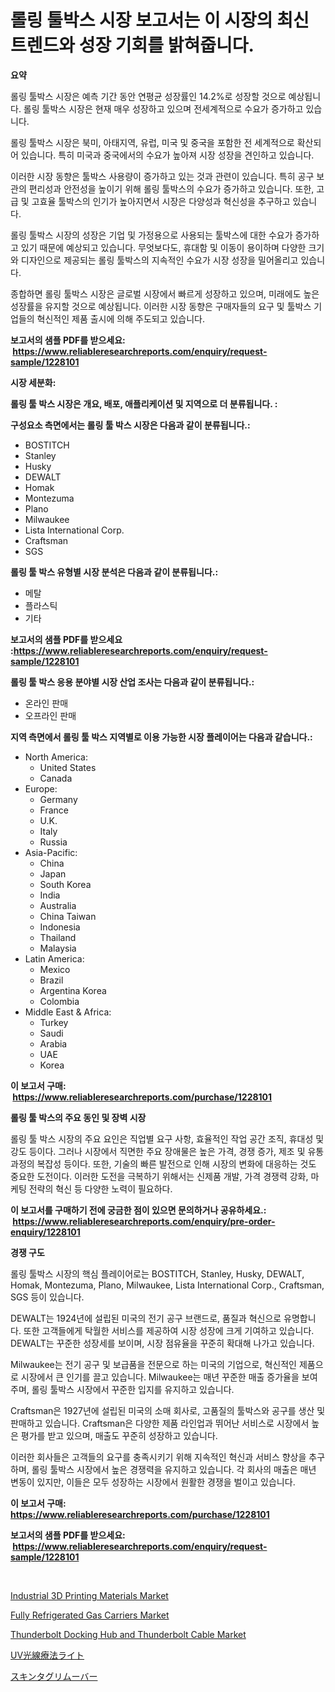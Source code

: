 <p><h1>롤링 툴박스 시장 보고서는 이 시장의 최신 트렌드와 성장 기회를 밝혀줍니다.</h1></p><p><strong>요약</strong></p>
<p><p>롤링 툴박스 시장은 예측 기간 동안 연평균 성장률인 14.2%로 성장할 것으로 예상됩니다. 롤링 툴박스 시장은 현재 매우 성장하고 있으며 전세계적으로 수요가 증가하고 있습니다.</p><p>롤링 툴박스 시장은 북미, 아태지역, 유럽, 미국 및 중국을 포함한 전 세계적으로 확산되어 있습니다. 특히 미국과 중국에서의 수요가 높아져 시장 성장을 견인하고 있습니다.</p><p>이러한 시장 동향은 툴박스 사용량이 증가하고 있는 것과 관련이 있습니다. 특히 공구 보관의 편리성과 안전성을 높이기 위해 롤링 툴박스의 수요가 증가하고 있습니다. 또한, 고급 및 고효율 툴박스의 인기가 높아지면서 시장은 다양성과 혁신성을 추구하고 있습니다.</p><p>롤링 툴박스 시장의 성장은 기업 및 가정용으로 사용되는 툴박스에 대한 수요가 증가하고 있기 때문에 예상되고 있습니다. 무엇보다도, 휴대함 및 이동이 용이하며 다양한 크기와 디자인으로 제공되는 롤링 툴박스의 지속적인 수요가 시장 성장을 밀어올리고 있습니다.</p><p>종합하면 롤링 툴박스 시장은 글로벌 시장에서 빠르게 성장하고 있으며, 미래에도 높은 성장률을 유지할 것으로 예상됩니다. 이러한 시장 동향은 구매자들의 요구 및 툴박스 기업들의 혁신적인 제품 출시에 의해 주도되고 있습니다.</p></p>
<p><strong>보고서의 샘플 PDF를 받으세요: &nbsp;<a href="https://www.reliableresearchreports.com/enquiry/request-sample/1228101">https://www.reliableresearchreports.com/enquiry/request-sample/1228101</a></strong></p>
<p><strong>시장 세분화:</strong></p>
<p><strong> 롤링 툴 박스 시장은 개요, 배포, 애플리케이션 및 지역으로 더 분류됩니다. :</strong></p>
<p><strong>구성요소 측면에서는 롤링 툴 박스 시장은 다음과 같이 분류됩니다.:</strong></p>
<p><ul><li>BOSTITCH</li><li>Stanley</li><li>Husky</li><li>DEWALT</li><li>Homak</li><li>Montezuma</li><li>Plano</li><li>Milwaukee</li><li>Lista International Corp.</li><li>Craftsman</li><li>SGS</li></ul></p>
<p><strong> 롤링 툴 박스 유형별 시장 분석은 다음과 같이 분류됩니다.:</strong></p>
<p><ul><li>메탈</li><li>플라스틱</li><li>기타</li></ul></p>
<p><strong>보고서의 샘플 PDF를 받으세요 :<a href="https://www.reliableresearchreports.com/enquiry/request-sample/1228101">https://www.reliableresearchreports.com/enquiry/request-sample/1228101</a></strong></p>
<p><strong> 롤링 툴 박스 응용 분야별 시장 산업 조사는 다음과 같이 분류됩니다.:</strong></p>
<p><ul><li>온라인 판매</li><li>오프라인 판매</li></ul></p>
<p><strong>지역 측면에서 롤링 툴 박스 지역별로 이용 가능한 시장 플레이어는 다음과 같습니다.:</strong></p>
<p><ul>
    <li>
        North America:
        <ul>
            <li>United States</li>
            <li>Canada</li>
        </ul>
    </li>
    <li>
        Europe:
        <ul>
            <li>Germany</li>
            <li>France</li>
            <li>U.K.</li>
            <li>Italy</li>
            <li>Russia</li>
        </ul>
    </li>
    <li>
        Asia-Pacific:
        <ul>
            <li>China</li>
            <li>Japan</li>
            <li>South Korea</li>
            <li>India</li>
            <li>Australia</li>
            <li>China Taiwan</li>
            <li>Indonesia</li>
            <li>Thailand</li>
            <li>Malaysia</li>
        </ul>
    </li>
    <li>
        Latin America:
        <ul>
            <li>Mexico</li>
            <li>Brazil</li>
            <li>Argentina Korea</li>
            <li>Colombia</li>
        </ul>
    </li>
    <li>
        Middle East & Africa:
        <ul>
            <li>Turkey</li>
            <li>Saudi</li>
            <li>Arabia</li>
            <li>UAE</li>
            <li>Korea</li>
        </ul>
    </li>
    </ul></p>
<p><strong>이 보고서 구매: &nbsp;<a href="https://www.reliableresearchreports.com/purchase/1228101">https://www.reliableresearchreports.com/purchase/1228101</a></strong></p>
<p><strong>롤링 툴 박스의 주요 동인 및 장벽 시장</strong></p>
<p><p>롤링 툴 박스 시장의 주요 요인은 직업별 요구 사항, 효율적인 작업 공간 조직, 휴대성 및 강도 등이다. 그러나 시장에서 직면한 주요 장애물은 높은 가격, 경쟁 증가, 제조 및 유통 과정의 복잡성 등이다. 또한, 기술의 빠른 발전으로 인해 시장의 변화에 대응하는 것도 중요한 도전이다. 이러한 도전을 극복하기 위해서는 신제품 개발, 가격 경쟁력 강화, 마케팅 전략의 혁신 등 다양한 노력이 필요하다.</p></p>
<p><strong>이 보고서를 구매하기 전에 궁금한 점이 있으면 문의하거나 공유하세요.: &nbsp;<a href="https://www.reliableresearchreports.com/enquiry/pre-order-enquiry/1228101">https://www.reliableresearchreports.com/enquiry/pre-order-enquiry/1228101</a></strong></p>
<p><strong>경쟁 구도</strong></p>
<p><p>롤링 툴박스 시장의 핵심 플레이어로는 BOSTITCH, Stanley, Husky, DEWALT, Homak, Montezuma, Plano, Milwaukee, Lista International Corp., Craftsman, SGS 등이 있습니다. </p><p>DEWALT는 1924년에 설립된 미국의 전기 공구 브랜드로, 품질과 혁신으로 유명합니다. 또한 고객들에게 탁월한 서비스를 제공하여 시장 성장에 크게 기여하고 있습니다. DEWALT는 꾸준한 성장세를 보이며, 시장 점유율을 꾸준히 확대해 나가고 있습니다.</p><p>Milwaukee는 전기 공구 및 보급품을 전문으로 하는 미국의 기업으로, 혁신적인 제품으로 시장에서 큰 인기를 끌고 있습니다. Milwaukee는 매년 꾸준한 매출 증가율을 보여주며, 롤링 툴박스 시장에서 꾸준한 입지를 유지하고 있습니다.</p><p>Craftsman은 1927년에 설립된 미국의 소매 회사로, 고품질의 툴박스와 공구를 생산 및 판매하고 있습니다. Craftsman은 다양한 제품 라인업과 뛰어난 서비스로 시장에서 높은 평가를 받고 있으며, 매출도 꾸준히 성장하고 있습니다.</p><p>이러한 회사들은 고객들의 요구를 충족시키기 위해 지속적인 혁신과 서비스 향상을 추구하며, 롤링 툴박스 시장에서 높은 경쟁력을 유지하고 있습니다. 각 회사의 매출은 매년 변동이 있지만, 이들은 모두 성장하는 시장에서 원활한 경쟁을 벌이고 있습니다.</p></p>
<p><strong>이 보고서 구매: &nbsp; <a href="https://www.reliableresearchreports.com/purchase/1228101">https://www.reliableresearchreports.com/purchase/1228101</a></strong></p>
<p><strong>보고서의 샘플 PDF를 받으세요: &nbsp;<a href="https://www.reliableresearchreports.com/enquiry/request-sample/1228101">https://www.reliableresearchreports.com/enquiry/request-sample/1228101</a></strong><strong></strong></p>
<p>&nbsp;</p>
<p><p><a href="https://faithful-glue-af3.notion.site/Industrial-3D-Printing-Materials-Market-Share-Market-New-Trends-Analysis-Report-By-Type-By-Applic-e1c113f45e1b44c295f78ded8b91f569">Industrial 3D Printing Materials Market</a></p><p><a href="https://issuu.com/reportprime-2/docs/fully-refrigerated-gas-carriers-market-size-2030.p">Fully Refrigerated Gas Carriers Market</a></p><p><a href="https://github.com/juniordelafrance/Market-Research-Report-List-2/blob/main/thunderbolt-docking-hub-and-thunderbolt-cable-market.md">Thunderbolt Docking Hub and Thunderbolt Cable Market</a></p><p><a href="https://github.com/SantosDicki04/Market-Research-Report-List-1/blob/main/465159712733.md">UV光線療法ライト</a></p><p><a href="https://github.com/moulafa/Market-Research-Report-List-1/blob/main/209206412732.md">スキンタグリムーバー</a></p></p>